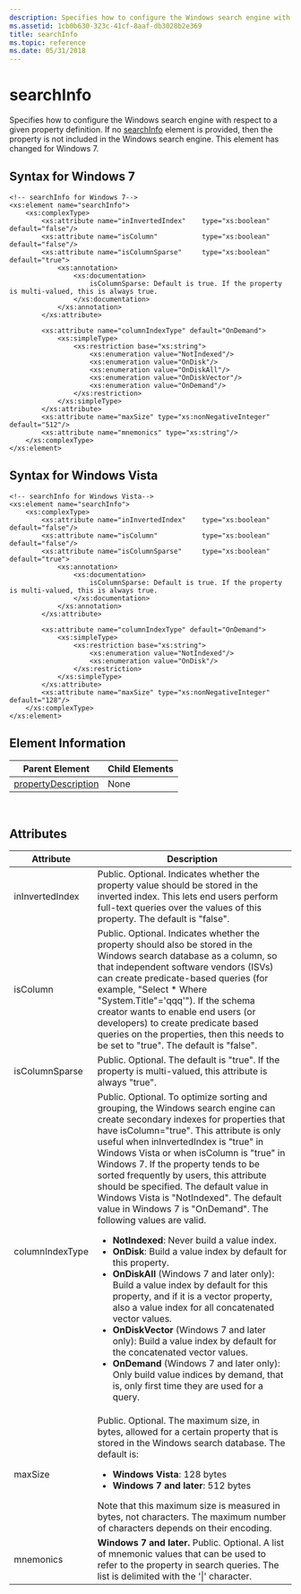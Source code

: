 ```yaml
---
description: Specifies how to configure the Windows search engine with respect to a given property definition.
ms.assetid: 1cb0b630-323c-41cf-8aaf-db3028b2e369
title: searchInfo
ms.topic: reference
ms.date: 05/31/2018
---
```


# searchInfo

Specifies how to configure the Windows search engine with respect to a given property definition. If no [searchInfo]() element is provided, then the property is not included in the Windows search engine. This element has changed for Windows 7.

## Syntax for Windows 7


```
<!-- searchInfo for Windows 7-->
<xs:element name="searchInfo">
    <xs:complexType>
        <xs:attribute name="inInvertedIndex"    type="xs:boolean" default="false"/>
        <xs:attribute name="isColumn"           type="xs:boolean" default="false"/>
        <xs:attribute name="isColumnSparse"     type="xs:boolean" default="true">
            <xs:annotation>
                <xs:documentation>
                    isColumnSparse: Default is true. If the property is multi-valued, this is always true.
                </xs:documentation>
            </xs:annotation>
        </xs:attribute>
        
        <xs:attribute name="columnIndexType" default="OnDemand">
            <xs:simpleType>
                <xs:restriction base="xs:string">
                    <xs:enumeration value="NotIndexed"/>
                    <xs:enumeration value="OnDisk"/>
                    <xs:enumeration value="OnDiskAll"/>
                    <xs:enumeration value="OnDiskVector"/>
                    <xs:enumeration value="OnDemand"/>
                </xs:restriction>
            </xs:simpleType>
        </xs:attribute>
        <xs:attribute name="maxSize" type="xs:nonNegativeInteger" default="512"/>
        <xs:attribute name="mnemonics" type="xs:string"/>                            
    </xs:complexType>
</xs:element>
```



## Syntax for Windows Vista


```
<!-- searchInfo for Windows Vista-->
<xs:element name="searchInfo">
    <xs:complexType>
        <xs:attribute name="inInvertedIndex"    type="xs:boolean" default="false"/>
        <xs:attribute name="isColumn"           type="xs:boolean" default="false"/>
        <xs:attribute name="isColumnSparse"     type="xs:boolean" default="true">
            <xs:annotation>
                <xs:documentation>
                    isColumnSparse: Default is true. If the property is multi-valued, this is always true.
                </xs:documentation>
            </xs:annotation>
        </xs:attribute>
        
        <xs:attribute name="columnIndexType" default="OnDemand">
            <xs:simpleType>
                <xs:restriction base="xs:string">
                    <xs:enumeration value="NotIndexed"/>
                    <xs:enumeration value="OnDisk"/>
                </xs:restriction>
            </xs:simpleType>
        </xs:attribute>
        <xs:attribute name="maxSize" type="xs:nonNegativeInteger" default="128"/>
    </xs:complexType>
</xs:element>
```



## Element Information



| Parent Element                                                   | Child Elements |
|------------------------------------------------------------------|----------------|
| [propertyDescription](./propdesc-schema-propertydescription.md) | None           |



 

## Attributes




| Attribute | Description | 
|-----------|-------------|
| inInvertedIndex | Public. Optional. Indicates whether the property value should be stored in the inverted index. This lets end users perform full-text queries over the values of this property. The default is "false". | 
| isColumn | Public. Optional. Indicates whether the property should also be stored in the Windows search database as a column, so that independent software vendors (ISVs) can create predicate-based queries (for example, "Select * Where "System.Title"='qqq'"). If the schema creator wants to enable end users (or developers) to create predicate based queries on the properties, then this needs to be set to "true". The default is "false". | 
| isColumnSparse | Public. Optional. The default is "true". If the property is multi-valued, this attribute is always "true". | 
| columnIndexType | Public. Optional. To optimize sorting and grouping, the Windows search engine can create secondary indexes for properties that have isColumn="true". This attribute is only useful when inInvertedIndex is "true" in Windows Vista or when isColumn is "true" in Windows 7. If the property tends to be sorted frequently by users, this attribute should be specified. The default value in Windows Vista is "NotIndexed". The default value in Windows 7 is "OnDemand". The following values are valid.<ul><li><strong>NotIndexed</strong>: Never build a value index.</li><li><strong>OnDisk</strong>: Build a value index by default for this property.</li><li><strong>OnDiskAll</strong> (Windows 7 and later only): Build a value index by default for this property, and if it is a vector property, also a value index for all concatenated vector values.</li><li><strong>OnDiskVector</strong> (Windows 7 and later only): Build a value index by default for the concatenated vector values.</li><li><strong>OnDemand</strong> (Windows 7 and later only): Only build value indices by demand, that is, only first time they are used for a query.</li></ul> | 
| maxSize | Public. Optional. The maximum size, in bytes, allowed for a certain property that is stored in the Windows search database. The default is:<ul><li><strong>Windows Vista</strong>: 128 bytes</li><li><strong>Windows 7 and later</strong>: 512 bytes</li></ul>Note that this maximum size is measured in bytes, not characters. The maximum number of characters depends on their encoding.<br /> | 
| mnemonics | <strong>Windows 7 and later.</strong> Public. Optional. A list of mnemonic values that can be used to refer to the property in search queries. The list is delimited with the '\|' character. | 




 

 

 
